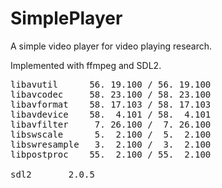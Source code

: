 # SimplePlayer
A simple video player for video playing research.

Implemented with ffmpeg and SDL2.
<pre>
libavutil      56. 19.100 / 56. 19.100
libavcodec     58. 23.100 / 58. 23.100
libavformat    58. 17.103 / 58. 17.103
libavdevice    58.  4.101 / 58.  4.101
libavfilter     7. 26.100 /  7. 26.100
libswscale      5.  2.100 /  5.  2.100
libswresample   3.  2.100 /  3.  2.100
libpostproc    55.  2.100 / 55.  2.100
 
sdl2       2.0.5
</pre>
